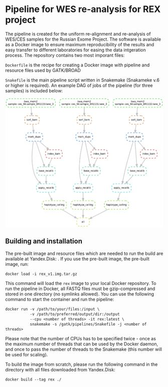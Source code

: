 # Pipeline for WES re-analysis for REX project

The pipeline is created for the uniform re-alignment and re-analysis of WES/CES samples for the Russian Exome Project. The software is available as a Docker image to ensure maximum reproducibility of the results and easy transfer to different laboratories for easing the data intgeration process. The repository contains two most imporant files:

`Dockerfile` is the recipe for creating a Docker image with pipeline and resource files used by GATK/BROAD

`Snakefile` is the main pipeline script written in Snakemake (Snakameke v.6 or higher is required). An example DAG of jobs of the pipeline (for three samples) is included below:

![Example DAG of jobs](./dag.png)

## Building and installation

The pre-built image and resource files which are needed to run the build are available at Yandex.Disk: . If you use the pre-built image, the pre-built image, run:

```
docker load -i rex_v1.img.tar.gz
```

This command will load the `rex` image to your local Docker repository. To run the pipeline in Docker, all FASTQ files must be gzip-compressed and stored in one directory (no symlinks allowed). You can use the following command to start the container and run the pipeline:

```
docker run -v /path/to/your/files:/input \
           -v /path/to/preferred/output/dir:/output 
           --cpu <number of threads> -it rex:latest \
           snakemake -s /gatk/pipelines/Snakefile -j <number of threads>
```

Please note that the number of CPUs has to be specified twice - once as the maximum number of threads that can be used by the Docker daemon, and once to pass the number of threads to the Snakemake (this number will be used for scaling).

To build the image from scratch, please run the following command in the directory with all files downloaded from Yandex.Disk:

```
docker build --tag rex ./
```
